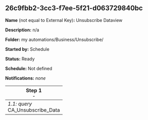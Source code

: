 ## 26c9fbb2-3cc3-f7ee-5f21-d063729840bc

**Name** (not equal to External Key)**:** Unsubscribe Dataview

**Description:** n/a

**Folder:** my automations/Business/Unsubscribe/

**Started by:** Schedule

**Status:** Ready

**Schedule:** Not defined

**Notifications:** _none_


| Step 1<br>_<small>-</small>_ |
| --- |
| _1.1: query_<br>CA_Unsubscribe_Data |
